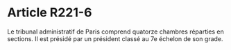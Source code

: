 # Article R221-6

Le tribunal administratif de Paris comprend quatorze chambres réparties en sections. Il est présidé par un président classé au 7e échelon de son grade.
